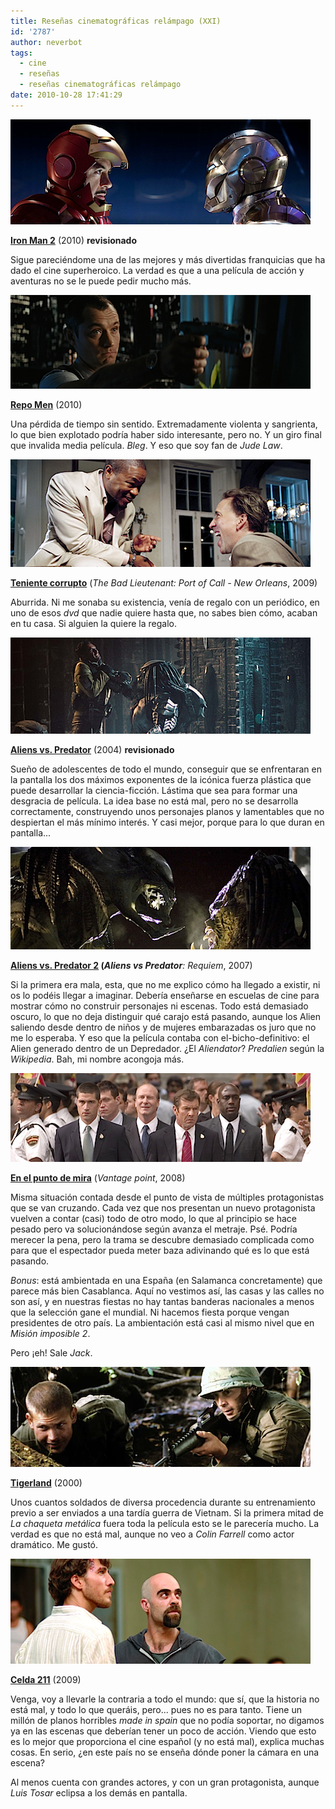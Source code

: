 ```yaml
---
title: Reseñas cinematográficas relámpago (XXI)
id: '2787'
author: neverbot
tags:
  - cine
  - reseñas
  - reseñas cinematográficas relámpago
date: 2010-10-28 17:41:29
---
```


![iron-man-2.png](./resenas-cinematograficas-relampago-xxi/iron-man-2.png)

**[Iron Man 2](http://www.imdb.com/title/tt1228705/)** (2010) **revisionado**  

Sigue pareciéndome una de las mejores y más divertidas franquicias que ha dado el cine superheroico. La verdad es que a una película de acción y aventuras no se le puede pedir mucho más.

![repomen.png](./resenas-cinematograficas-relampago-xxi/repomen.png)

**[Repo Men](http://www.imdb.com/title/tt1053424/)** (2010)

Una pérdida de tiempo sin sentido. Extremadamente violenta y sangrienta, lo que bien explotado podría haber sido interesante, pero no. Y un giro final que invalida media película. _Bleg_. Y eso que soy fan de _Jude Law_.

![bad-lieutenant.png](./resenas-cinematograficas-relampago-xxi/bad-lieutenant.png)

**[Teniente corrupto](http://www.imdb.com/title/tt1095217/)** (_The Bad Lieutenant: Port of Call - New Orleans_, 2009)

Aburrida. Ni me sonaba su existencia, venía de regalo con un periódico, en uno de esos _dvd_ que nadie quiere hasta que, no sabes bien cómo, acaban en tu casa. Si alguien la quiere la regalo.

![aliens-vs-predator.png](./resenas-cinematograficas-relampago-xxi/aliens-vs-predator.png)

**[Aliens vs. Predator](http://www.imdb.com/title/tt0370263/)** (2004) **revisionado**

Sueño de adolescentes de todo el mundo, conseguir que se enfrentaran en la pantalla los dos máximos exponentes de la icónica fuerza plástica que puede desarrollar la ciencia-ficción. Lástima que sea para formar una desgracia de película. La idea base no está mal, pero no se desarrolla correctamente, construyendo unos personajes planos y lamentables que no despiertan el más mínimo interés. Y casi mejor, porque para lo que duran en pantalla...

![alien-vs-predator-requiem.png](./resenas-cinematograficas-relampago-xxi/alien-vs-predator-requiem.png)

**[Aliens vs. Predator 2](http://www.imdb.com/title/tt0758730/) (_Aliens vs Predator_**_: Requiem_, 2007)

Si la primera era mala, esta, que no me explico cómo ha llegado a existir, ni os lo podéis llegar a imaginar. Debería enseñarse en escuelas de cine para mostrar cómo no construir personajes ni escenas. Todo está demasiado oscuro, lo que no deja distinguir qué carajo está pasando, aunque los Alien saliendo desde dentro de niños y de mujeres embarazadas os juro que no me lo esperaba. Y eso que la película contaba con el-bicho-definitivo: el Alien generado dentro de un Depredador. ¿El _Aliendator_? _Predalien_ según la _Wikipedia_. Bah, mi nombre acongoja más.

![vantage-point.png](./resenas-cinematograficas-relampago-xxi/vantage-point.png)  

**[En el punto de mira](http://www.imdb.com/title/tt0443274/)** (_Vantage point_, 2008)

Misma situación contada desde el punto de vista de múltiples protagonistas que se van cruzando. Cada vez que nos presentan un nuevo protagonista vuelven a contar (casi) todo de otro modo, lo que al principio se hace pesado pero va solucionándose según avanza el metraje. Psé. Podría merecer la pena, pero la trama se descubre demasiado complicada como para que el espectador pueda meter baza adivinando qué es lo que está pasando.

_Bonus_: está ambientada en una España (en Salamanca concretamente) que parece más bien Casablanca. Aquí no vestimos así, las casas y las calles no son así, y en nuestras fiestas no hay tantas banderas nacionales a menos que la selección gane el mundial. Ni hacemos fiesta porque vengan presidentes de otro país. La ambientación está casi al mismo nivel que en _Misión imposible 2_.

Pero ¡eh! Sale _Jack_.

![tigerland.png](./resenas-cinematograficas-relampago-xxi/tigerland.png)

**[Tigerland](http://www.imdb.com/title/tt0170691/)** (2000)

Unos cuantos soldados de diversa procedencia durante su entrenamiento previo a ser enviados a una tardía guerra de Vietnam. Si la primera mitad de _La chaqueta metálica_ fuera toda la película esto se le parecería mucho. La verdad es que no está mal, aunque no veo a _Colin Farrell_ como actor dramático. Me gustó.

![celda-211.png](./resenas-cinematograficas-relampago-xxi/celda-211.png)

**[Celda 211](http://www.imdb.com/title/tt1242422/)** (2009)

Venga, voy a llevarle la contraria a todo el mundo: que sí, que la historia no está mal, y todo lo que queráis, pero... pues no es para tanto. Tiene un millón de planos horribles _made in spain_ que no podía soportar, no digamos ya en las escenas que deberían tener un poco de acción. Viendo que esto es lo mejor que proporciona el cine español (y no está mal), explica muchas cosas. En serio, ¿en este país no se enseña dónde poner la cámara en una escena?

Al menos cuenta con grandes actores, y con un gran protagonista, aunque _Luis Tosar_ eclipsa a los demás en pantalla.
